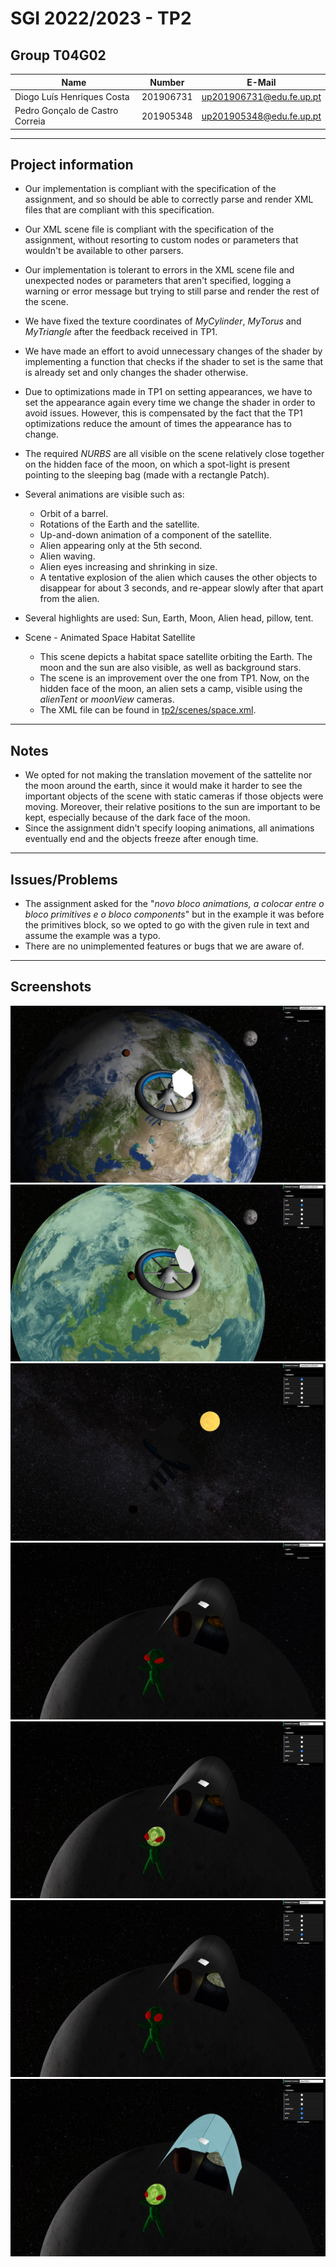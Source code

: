 # SGI 2022/2023 - TP2

## Group T04G02

| Name                            | Number    | E-Mail                   |
| ------------------------------- | --------- | ------------------------ |
| Diogo Luís Henriques Costa      | 201906731 | up201906731@edu.fe.up.pt |
| Pedro Gonçalo de Castro Correia | 201905348 | up201905348@edu.fe.up.pt |

----
## Project information

-   Our implementation is compliant with the specification of the assignment, and so should be able to correctly parse and render XML files that are compliant with this specification. 
-   Our XML scene file is compliant with the specification of the assignment, without resorting to custom nodes or parameters that wouldn't be available to other parsers.
-   Our implementation is tolerant to errors in the XML scene file and unexpected nodes or parameters that aren't specified, logging a warning or error message but trying to still parse and render the rest of the scene.
-   We have fixed the texture coordinates of *MyCylinder*, *MyTorus* and *MyTriangle* after the feedback received in TP1.
-   We have made an effort to avoid unnecessary changes of the shader by implementing a function that checks if the shader to set is the same that is already set and only changes the shader otherwise.
-   Due to optimizations made in TP1 on setting appearances, we have to set the appearance again every time we change the shader in order to avoid issues. However, this is compensated by the fact that the TP1 optimizations reduce the amount of times the appearance has to change.
-   The required *NURBS* are all visible on the scene relatively close together on the hidden face of the moon, on which a spot-light is present pointing to the sleeping bag (made with a rectangle Patch).
-   Several animations are visible such as:
    - Orbit of a barrel.
    - Rotations of the Earth and the satellite.
    - Up-and-down animation of a component of the satellite.
    - Alien appearing only at the 5th second.
    - Alien waving.
    - Alien eyes increasing and shrinking in size.
    - A tentative explosion of the alien which causes the other objects to disappear for about 3 seconds, and re-appear slowly after that apart from the alien.
-   Several highlights are used: Sun, Earth, Moon, Alien head, pillow, tent.

-   Scene - Animated Space Habitat Satellite
    -   This scene depicts a habitat space satellite orbiting the Earth. The moon and the sun are also visible, as well as background stars.
    -   The scene is an improvement over the one from TP1. Now, on the hidden face of the moon, an alien sets a camp, visible using the *alienTent* or *moonView* cameras.
    -   The XML file can be found in [tp2/scenes/space.xml](./scenes/space.xml).


----
## Notes

-   We opted for not making the translation movement of the sattelite nor the moon around the earth, since it would make it harder to see the important objects of the scene with static cameras if those objects were moving. Moreover, their relative positions to the sun are important to be kept, especially because of the dark face of the moon. 
-   Since the assignment didn't specify looping animations, all animations eventually end and the objects freeze after enough time.

----
## Issues/Problems

-   The assignment asked for the "*novo bloco animations, a colocar entre o bloco primitives e o bloco components*" but in the example it was before the primitives block, so we opted to go with the given rule in text and assume the example was a typo.
-   There are no unimplemented features or bugs that we are aware of.

----

## Screenshots

![Screenshot 1](./screenshots/1.jpg)
![Screenshot 2](./screenshots/2.jpg)
![Screenshot 3](./screenshots/3.jpg)
![Screenshot 4](./screenshots/4.jpg)
![Screenshot 5](./screenshots/5.jpg)
![Screenshot 6](./screenshots/6.jpg)
![Screenshot 7](./screenshots/7.jpg)
